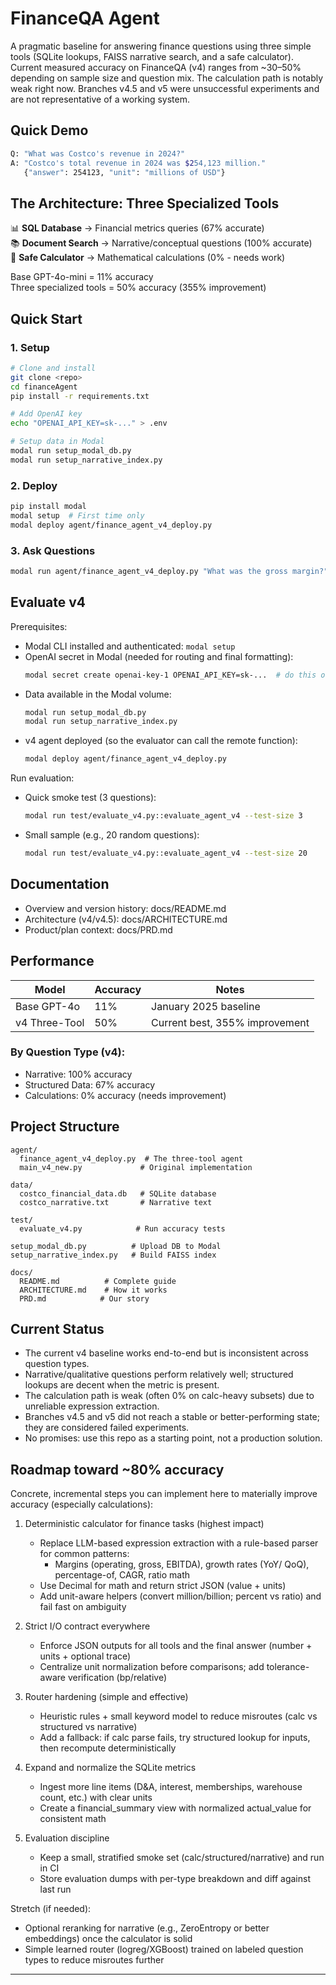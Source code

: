 # FinanceQA Agent

A pragmatic baseline for answering finance questions using three simple tools (SQLite lookups, FAISS narrative search, and a safe calculator). Current measured accuracy on FinanceQA (v4) ranges from ~30–50% depending on sample size and question mix. The calculation path is notably weak right now. Branches v4.5 and v5 were unsuccessful experiments and are not representative of a working system.

## Quick Demo

```bash
Q: "What was Costco's revenue in 2024?"
A: "Costco's total revenue in 2024 was $254,123 million."
   {"answer": 254123, "unit": "millions of USD"}
```

## The Architecture: Three Specialized Tools

📊 **SQL Database** → Financial metrics queries (67% accurate)  
📚 **Document Search** → Narrative/conceptual questions (100% accurate)  
🧮 **Safe Calculator** → Mathematical calculations (0% - needs work)

Base GPT-4o-mini = 11% accuracy  
Three specialized tools = 50% accuracy (355% improvement)

## Quick Start

### 1. Setup
```bash
# Clone and install
git clone <repo>
cd financeAgent
pip install -r requirements.txt

# Add OpenAI key
echo "OPENAI_API_KEY=sk-..." > .env

# Setup data in Modal
modal run setup_modal_db.py
modal run setup_narrative_index.py
```

### 2. Deploy
```bash
pip install modal
modal setup  # First time only
modal deploy agent/finance_agent_v4_deploy.py
```

### 3. Ask Questions
```bash
modal run agent/finance_agent_v4_deploy.py "What was the gross margin?"
```

## Evaluate v4

Prerequisites:
- Modal CLI installed and authenticated: `modal setup`
- OpenAI secret in Modal (needed for routing and final formatting):
  ```bash
  modal secret create openai-key-1 OPENAI_API_KEY=sk-...  # do this once
  ```
- Data available in the Modal volume:
  ```bash
  modal run setup_modal_db.py
  modal run setup_narrative_index.py
  ```
- v4 agent deployed (so the evaluator can call the remote function):
  ```bash
  modal deploy agent/finance_agent_v4_deploy.py
  ```

Run evaluation:
- Quick smoke test (3 questions):
  ```bash
  modal run test/evaluate_v4.py::evaluate_agent_v4 --test-size 3
  ```
- Small sample (e.g., 20 random questions):
  ```bash
  modal run test/evaluate_v4.py::evaluate_agent_v4 --test-size 20
  ```

## Documentation

- Overview and version history: docs/README.md
- Architecture (v4/v4.5): docs/ARCHITECTURE.md
- Product/plan context: docs/PRD.md

## Performance

| Model | Accuracy | Notes |
|-------|----------|-------|
| Base GPT-4o | 11% | January 2025 baseline |
| v4 Three-Tool | 50% | Current best, 355% improvement |

### By Question Type (v4):
- Narrative: 100% accuracy
- Structured Data: 67% accuracy  
- Calculations: 0% accuracy (needs improvement)

## Project Structure

```
agent/
  finance_agent_v4_deploy.py  # The three-tool agent
  main_v4_new.py             # Original implementation
  
data/
  costco_financial_data.db   # SQLite database
  costco_narrative.txt       # Narrative text
  
test/
  evaluate_v4.py            # Run accuracy tests
  
setup_modal_db.py          # Upload DB to Modal
setup_narrative_index.py   # Build FAISS index
  
docs/
  README.md          # Complete guide
  ARCHITECTURE.md    # How it works
  PRD.md            # Our story
```

## Current Status 

- The current v4 baseline works end-to-end but is inconsistent across question types.
- Narrative/qualitative questions perform relatively well; structured lookups are decent when the metric is present.
- The calculation path is weak (often 0% on calc-heavy subsets) due to unreliable expression extraction.
- Branches v4.5 and v5 did not reach a stable or better-performing state; they are considered failed experiments.
- No promises: use this repo as a starting point, not a production solution.

## Roadmap toward ~80% accuracy

Concrete, incremental steps you can implement here to materially improve accuracy (especially calculations):

1) Deterministic calculator for finance tasks (highest impact)
   - Replace LLM-based expression extraction with a rule-based parser for common patterns:
     - Margins (operating, gross, EBITDA), growth rates (YoY/ QoQ), percentage-of, CAGR, ratio math
   - Use Decimal for math and return strict JSON (value + units)
   - Add unit-aware helpers (convert million/billion; percent vs ratio) and fail fast on ambiguity

2) Strict I/O contract everywhere
   - Enforce JSON outputs for all tools and the final answer (number + units + optional trace)
   - Centralize unit normalization before comparisons; add tolerance-aware verification (bp/relative)

3) Router hardening (simple and effective)
   - Heuristic rules + small keyword model to reduce misroutes (calc vs structured vs narrative)
   - Add a fallback: if calc parse fails, try structured lookup for inputs, then recompute deterministically

4) Expand and normalize the SQLite metrics
   - Ingest more line items (D&A, interest, memberships, warehouse count, etc.) with clear units
   - Create a financial_summary view with normalized actual_value for consistent math

5) Evaluation discipline
   - Keep a small, stratified smoke set (calc/structured/narrative) and run in CI
   - Store evaluation dumps with per-type breakdown and diff against last run

Stretch (if needed):
- Optional reranking for narrative (e.g., ZeroEntropy or better embeddings) once the calculator is solid
- Simple learned router (logreg/XGBoost) trained on labeled question types to reduce misroutes further

---

